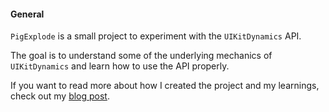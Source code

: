 #### General

`PigExplode` is a small project to experiment with the `UIKitDynamics` API.

The goal is to understand some of the underlying mechanics of `UIKitDynamics` and learn how to use the API properly.

If you want to read more about how I created the project and my learnings, check out my [blog post](https://github.com/nikolasburk/PigExplode/blob/master/article.md).